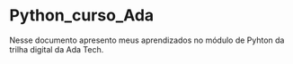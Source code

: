 # Python_curso_Ada
Nesse documento apresento meus aprendizados no módulo de Pyhton da trilha digital da Ada Tech.
